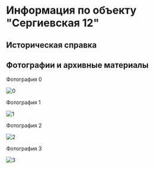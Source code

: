 # Информация по объекту "Сергиевская 12"

## Историческая справка

## Фотографии и архивные материалы

Фотография 0

![0](/P1270237_Compressed.jpg)

Фотография 1

![1](/P1270238_Compressed.jpg)

Фотография 2

![2](/P1270239_Compressed.jpg)

Фотография 3

![3](/P1270240_Compressed.jpg)

